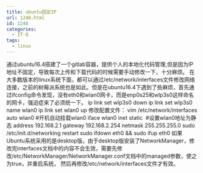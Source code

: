 ```yaml
---
title: ubuntu固定IP
url: 1248.html
id: 1248
categories:
  - IT·Q
tags:
  - linux
---
```


通过ubuntu16.4搭建了一个gitlab容器，提供个人的本地化代码管理,但是因为IP地址不固定，导致每次上传和下载代码的时候需要手动修改一下，十分麻烦。 在大多数版本的linux系统下面，都可以通过/etc/network/interfaces文件修改网络连接，之前的树莓派系统也是如此。但是在ubuntu16.4下遇到了些麻烦，首先通过ifconfig命令发现，没有eth0和wlan0网卡，而是enp0s25和wlp3s0这样命名的网卡，强迫症来了必须统一下。 ip link set wlp3s0 down ip link set wlp3s0 name wlan0 ip link set wlan0 up 修改配置文件： vim /etc/network/interfaces auto wlan0 #开机自动挂载wlan0 iface wlan0 inet static  #设置wlan0地址为静态 address 192.168.2.1 gateway 192.168.2.254 netmask 255.255.255.0 sudo /etc/init.d/networking restart sudo ifdown eth0 && sudo ifup eth0 如果Ubuntu系统采用的是desktop版，由于desktop版安装了NetworkManager，修改完interfaces文档中的内容不会生效，需要先修改/etc/NetworkManager/NetworkManager.conf文档中的managed参数，使之为true，并重启系统， 然后再修改/etc/network/interfaces文件才有效。